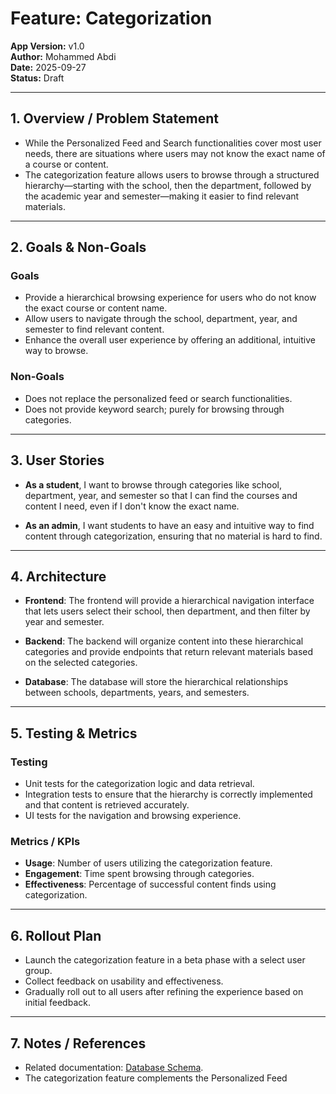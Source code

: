 # Feature: Categorization

**App Version:** v1.0  
**Author:** Mohammed Abdi  
**Date:** 2025-09-27  
**Status:** Draft

---

## 1. Overview / Problem Statement

- While the Personalized Feed and Search functionalities cover most user needs, there are situations where users may not know the exact name of a course or content.
- The categorization feature allows users to browse through a structured hierarchy—starting with the school, then the department, followed by the academic year and semester—making it easier to find relevant materials.

---

## 2. Goals & Non-Goals

### Goals

- Provide a hierarchical browsing experience for users who do not know the exact course or content name.
- Allow users to navigate through the school, department, year, and semester to find relevant content.
- Enhance the overall user experience by offering an additional, intuitive way to browse.

### Non-Goals

- Does not replace the personalized feed or search functionalities.
- Does not provide keyword search; purely for browsing through categories.

---

## 3. User Stories

- **As a student**, I want to browse through categories like school, department, year, and semester so that I can find the courses and content I need, even if I don't know the exact name.

- **As an admin**, I want students to have an easy and intuitive way to find content through categorization, ensuring that no material is hard to find.

---

## 4. Architecture

- **Frontend**: The frontend will provide a hierarchical navigation interface that lets users select their school, then department, and then filter by year and semester.

- **Backend**: The backend will organize content into these hierarchical categories and provide endpoints that return relevant materials based on the selected categories.

- **Database**: The database will store the hierarchical relationships between schools, departments, years, and semesters.

---

## 5. Testing & Metrics

### Testing

- Unit tests for the categorization logic and data retrieval.
- Integration tests to ensure that the hierarchy is correctly implemented and that content is retrieved accurately.
- UI tests for the navigation and browsing experience.

### Metrics / KPIs

- **Usage**: Number of users utilizing the categorization feature.
- **Engagement**: Time spent browsing through categories.
- **Effectiveness**: Percentage of successful content finds using categorization.

---

## 6. Rollout Plan

- Launch the categorization feature in a beta phase with a select user group.
- Collect feedback on usability and effectiveness.
- Gradually roll out to all users after refining the experience based on initial feedback.

---

## 7. Notes / References

- Related documentation: [Database Schema](../architecture/database-schema.md).
- The categorization feature complements the Personalized Feed
